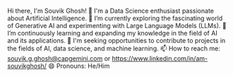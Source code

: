 Hi there, I'm Souvik Ghosh! 👋
I'm a Data Science enthusiast passionate about Artificial Intelligence.
🔭 I’m currently exploring the fascinating world of Generative AI and experimenting with Large Language Models (LLMs).
🌱 I’m continuously learning and expanding my knowledge in the field of AI and its applications.
👯 I'm seeking opportunities to contribute to projects in the fields of AI, data science, and machine learning.
📫 How to reach me: souvik.g.ghosh@capgemini.com or https://www.linkedin.com/in/am-souvikghosh/
😄 Pronouns: He/Him
